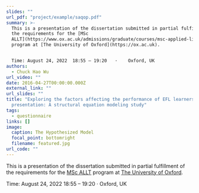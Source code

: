 ```yaml
---
slides: ""
url_pdf: "project/example/saqop.pdf"
summary: >-
  This is a presentation of the dissertation submitted in partial fulfillment of
  the requirements for the [MSc
  ALLT](https://www.ox.ac.uk/admissions/graduate/courses/msc-applied-linguistics-for-language-teaching)
  program at [The University of Oxford](https://ox.ac.uk).


  Time: August 24, 2022  18:55 – 19:20   ·    Oxford, UK
authors:
  - Chuck Hao Wu
url_video: ""
date: 2016-04-27T00:00:00.000Z
external_link: ""
url_slides: ""
title: "Exploring the factors affecting the performance of EFL learners’ oral
  presentation: A structural equation modeling study"
tags:
  - questionnaire
links: []
image:
  caption: The Hypothesized Model
  focal_point: bottomright
  filename: featured.jpg
url_code: ""
---
```

This is a presentation of the dissertation submitted in partial fulfillment of the requirements for the [MSc ALLT](https://www.ox.ac.uk/admissions/graduate/courses/msc-applied-linguistics-for-language-teaching) program at [The University of Oxford](https://ox.ac.uk).

Time: August 24, 2022  18:55 – 19:20   ·    Oxford, UK

